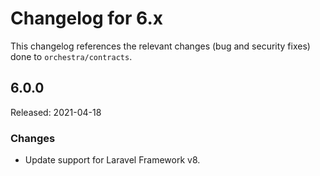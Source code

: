 # Changelog for 6.x

This changelog references the relevant changes (bug and security fixes) done to `orchestra/contracts`.

## 6.0.0

Released: 2021-04-18

### Changes

* Update support for Laravel Framework v8.
